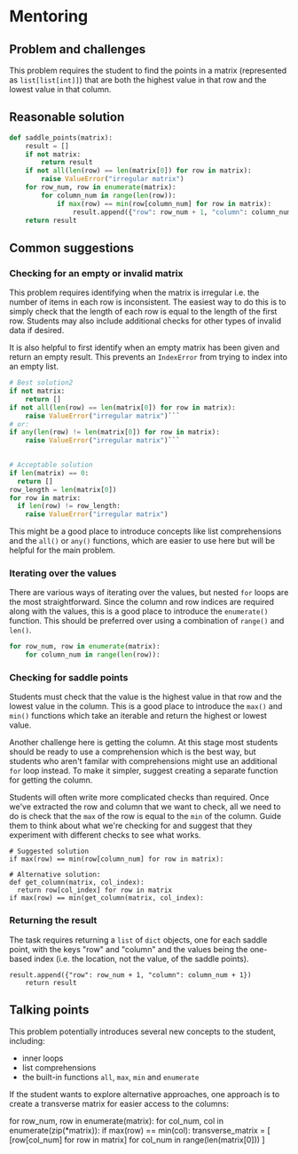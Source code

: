 # Mentoring

## Problem and challenges

This problem requires the student to find the points in a matrix (represented as `list[list[int]]`) that are both the highest value in that row and the lowest value in that column.

## Reasonable solution

```python
def saddle_points(matrix):
    result = []
    if not matrix:
        return result
    if not all(len(row) == len(matrix[0]) for row in matrix):
        raise ValueError("irregular matrix")
    for row_num, row in enumerate(matrix):
        for column_num in range(len(row)):
            if max(row) == min(row[column_num] for row in matrix):
                result.append({"row": row_num + 1, "column": column_num + 1})
    return result
```

## Common suggestions

### Checking for an empty or invalid matrix

This problem requires identifying when the matrix is irregular i.e. the number of items in each row is inconsistent. 
The easiest way to do this is to simply check that the length of each row is equal to the length of the first row. 
Students may also include additional checks for other types of invalid data if desired.

It is also helpful to first identify when an empty matrix has been given and return an empty result. 
This prevents an `IndexError` from trying to index into an empty list.

```python
# Best solution2
if not matrix:
    return []
if not all(len(row) == len(matrix[0]) for row in matrix):
    raise ValueError("irregular matrix")```
# or:
if any(len(row) != len(matrix[0]) for row in matrix):
    raise ValueError("irregular matrix")```

        
# Acceptable solution
if len(matrix) == 0:
  return []
row_length = len(matrix[0])
for row in matrix:
  if len(row) != row_length:
    raise ValueError("irregular matrix")
 ```

This might be a good place to introduce concepts like list comprehensions and the `all()` or `any()` functions, which are easier to use here but will be helpful for the main problem.

### Iterating over the values

There are various ways of iterating over the values, but nested `for` loops are the most straightforward. 
Since the column and row indices are required along with the values, this is a good place to introduce the `enumerate()` function. 
This should be preferred over using a combination of `range()` and `len()`.

```python
for row_num, row in enumerate(matrix):
    for column_num in range(len(row)):
```

### Checking for saddle points

Students must check that the value is the highest value in that row and the lowest value in the column. 
This is a good place to introduce the `max()` and `min()` functions which take an iterable and return the highest or lowest value.

Another challenge here is getting the column. 
At this stage most students should be ready to use a comprehension which is the best way, but students who aren't familar with comprehensions might use an additional `for` loop instead. 
To make it simpler, suggest creating a separate function for getting the column. 

Students will often write more complicated checks than required. 
Once we've extracted the row and column that we want to check, all we need to do is check that the `max` of the row is equal to the `min` of the column. 
Guide them to think about what we're checking for and suggest that they experiment with different checks to see what works.

```
# Suggested solution
if max(row) == min(row[column_num] for row in matrix):

# Alternative solution:
def get_column(matrix, col_index):
  return row[col_index] for row in matrix
if max(row) == min(get_column(matrix, col_index):
```

### Returning the result

The task requires returning a `list` of `dict` objects, one for each saddle point, with the keys "row" and "column" and the values being the one-based index (i.e. the location, not the value, of the saddle points).

```
result.append({"row": row_num + 1, "column": column_num + 1})
    return result
```

## Talking points

This problem potentially introduces several new concepts to the student, including:
- inner loops
- list comprehensions
- the built-in functions `all`, `max`, `min` and `enumerate`

If the student wants to explore alternative approaches, one approach is to create a transverse matrix for easier access to the columns:

for row_num, row in enumerate(matrix):
    for col_num, col in enumerate(zip(*matrix)):
        if max(row) == min(col):
transverse_matrix = [
  [row[col_num] for row in matrix] 
  for col_num in range(len(matrix[0]))
]
```
